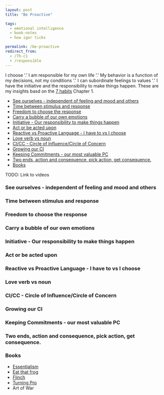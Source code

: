```yaml
---
layout: post
title: "Be Proactive"

tags:
  - emotional intelligence
  - book-notes
  - how igor ticks

permalink: /be-proactive
redirect_from:
  - /7h-c1
  - /responsible
---
```


I choose '.' I am responsible for my own life '.' My behavior is a function of my decisions, not my conditions '.' I can subordinate feelings to values '.' I have the initiative and the responsibility to make things happen. These are my insights basd on the [7 habits](/7h) Chapter 1.

<!-- prettier-ignore-start -->
<!-- vim-markdown-toc GFM -->

- [See ourselves - independent of feeling and mood and others](#see-ourselves---independent-of-feeling-and-mood-and-others)
- [Time between stimulus and response](#time-between-stimulus-and-response)
- [Freedom to choose the response](#freedom-to-choose-the-response)
- [Carry a bubble of our own emotions](#carry-a-bubble-of-our-own-emotions)
- [Initiative - Our responsibility to make things happen](#initiative---our-responsibility-to-make-things-happen)
- [Act or be acted upon](#act-or-be-acted-upon)
- [Reactive vs Proactive Language - I have to vs I choose](#reactive-vs-proactive-language---i-have-to-vs-i-choose)
- [Love verb vs noun](#love-verb-vs-noun)
- [CI/CC - Circle of Influence/Circle of Concern](#cicc---circle-of-influencecircle-of-concern)
- [Growing our CI](#growing-our-ci)
- [Keeping Commitments - our most valuable PC](#keeping-commitments---our-most-valuable-pc)
- [Two ends, action and consequence, pick action, get consequence.](#two-ends-action-and-consequence-pick-action-get-consequence)
- [Books](#books)

<!-- vim-markdown-toc -->
<!-- prettier-ignore-end -->

TODO: Link to videos

### See ourselves - independent of feeling and mood and others

### Time between stimulus and response

### Freedom to choose the response

### Carry a bubble of our own emotions

### Initiative - Our responsibility to make things happen

### Act or be acted upon

### Reactive vs Proactive Language - I have to vs I choose

### Love verb vs noun

### CI/CC - Circle of Influence/Circle of Concern

### Growing our CI

### Keeping Commitments - our most valuable PC

### Two ends, action and consequence, pick action, get consequence.

### Books

- [Essentialism](/essentialism)
- [Eat that frog](/frog)
- [Flinch](https://raouldify.files.wordpress.com/2011/12/2011_1203-the-flinch.pdf)
- [Turning Pro](https://www.amazon.com/Turning-Pro-Inner-Power-Create/dp/1936891034)
- Art of War
